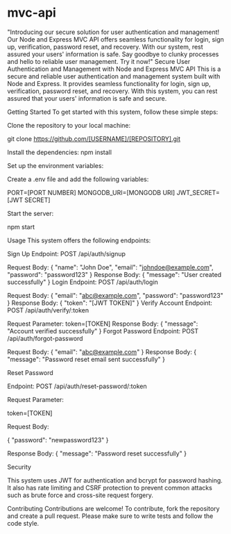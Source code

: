 # mvc-api
"Introducing our secure solution for user authentication and management! Our Node and Express MVC API offers seamless functionality for login,
sign up, verification, password reset, and recovery. With our system, rest assured your users' information is safe.
Say goodbye to clunky processes and hello to reliable user management. Try it now!"
Secure User Authentication and Management with Node and Express MVC API
This is a secure and reliable user authentication and management system built with Node and Express.
It provides seamless functionality for login, sign up, verification, password reset, and recovery.
With this system, you can rest assured that your users' information is safe and secure.

Getting Started
To get started with this system, follow these simple steps:

Clone the repository to your local machine:

git clone https://github.com/[USERNAME]/[REPOSITORY].git


Install the dependencies:
npm install

Set up the environment variables:

Create a .env file and add the following variables:

PORT=[PORT NUMBER]
MONGODB_URI=[MONGODB URI]
JWT_SECRET=[JWT SECRET]

Start the server:

npm start

Usage
This system offers the following endpoints:

Sign Up
Endpoint: POST /api/auth/signup

Request Body:
{
  "name": "John Doe",
  "email": "johndoe@example.com",
  "password": "password123"
}
Response Body:
{
  "message": "User created successfully"
}
Login
Endpoint: POST /api/auth/login

Request Body:
{
  "email": "abc@example.com",
  "password": "password123"
}
Response Body:
{
  "token": "[JWT TOKEN]"
}
Verify Account
Endpoint: POST /api/auth/verify/:token

Request Parameter:
token=[TOKEN]
Response Body:
{
  "message": "Account verified successfully"
}
Forgot Password
Endpoint: POST /api/auth/forgot-password

Request Body:
{
  "email": "abc@example.com"
}
Response Body:
{
  "message": "Password reset email sent successfully"
}

Reset Password

Endpoint: POST /api/auth/reset-password/:token

Request Parameter:

token=[TOKEN]

Request Body:

{
  "password": "newpassword123"
}

Response Body:
{
  "message": "Password reset successfully"
}

Security

This system uses JWT for authentication and bcrypt for password hashing. 
It also has rate limiting and CSRF protection to prevent common attacks such as brute force and cross-site request forgery.


Contributing
Contributions are welcome! To contribute, fork the repository and create a pull request. Please make sure to write tests and follow the code style.
